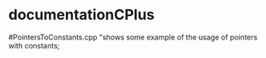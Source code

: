 # documentationCPlus
#PointersToConstants.cpp "shows some example of the usage of pointers with constants;
